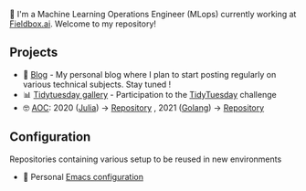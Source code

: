 👋 I'm a Machine Learning Operations Engineer (MLops) currently working at [Fieldbox.ai](https://www.fieldbox.ai/). Welcome to my repository!


## Projects

- 📝 [Blog](https://main.d2rw5vv1m7w5eo.amplifyapp.com/) - My personal blog where I plan to start posting regularly on various technical subjects. Stay tuned !
- 📊 [Tidytuesday gallery](https://github.com/aanghelidi/Tidytuesday) - Participation to the [TidyTuesday](https://github.com/rfordatascience/tidytuesday) challenge
- 🤓 [AOC](https://adventofcode.com/): 2020 ([Julia](https://julialang.org/)) -> [Repository](https://github.com/aanghelidi/AdventofCode) , 2021 ([Golang](https://go.dev/)) -> [Repository](https://github.com/aanghelidi/AOC)

## Configuration

Repositories containing various setup to be reused in new environments

- 📃 Personal [Emacs configuration](https://github.com/aanghelidi/dotemacs)
